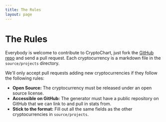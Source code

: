 ```yaml
---
title: The Rules
layout: page
---
```


# The Rules

Everybody is welcome to contribute to CryptoChart, just fork the [GitHub repo](https://github.com/mitchellcash/cryptochart) and send a pull request.
Each cryptocurrency is a markdown file in the `source/projects` directory.

We'll only accept pull requests adding new cryptocurrencies if they follow the following rules:

*   **Open Source:** The cryptocurrency must be released under an open source license.
*   **Accessible on GitHub:** The generator must have a public repository on GitHub that we can link to and pull in stats from.
*   **Stick to the format:** Fill out all the same fields as the other cryptocurrencies in `source/projects`.
